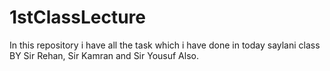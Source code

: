 # 1stClassLecture
In this repository i have all the task which i have done in today saylani class BY Sir Rehan, Sir Kamran and Sir Yousuf Also.
